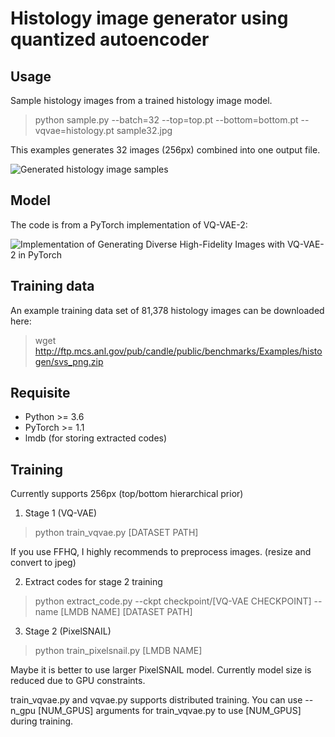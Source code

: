 # Histology image generator using quantized autoencoder

## Usage

Sample histology images from a trained histology image model.

> python sample.py --batch=32 --top=top.pt --bottom=bottom.pt --vqvae=histology.pt sample32.jpg

This examples generates 32 images (256px) combined into one output file.

![Generated histology image samples](sample32.png)

## Model

The code is from a PyTorch implementation of VQ-VAE-2:

![Implementation of Generating Diverse High-Fidelity Images with VQ-VAE-2 in PyTorch](https://github.com/rosinality/vq-vae-2-pytorch)


## Training data

An example training data set of 81,378 histology images can be downloaded here:

> wget http://ftp.mcs.anl.gov/pub/candle/public/benchmarks/Examples/histogen/svs_png.zip


## Requisite

* Python >= 3.6
* PyTorch >= 1.1
* lmdb (for storing extracted codes)

## Training

Currently supports 256px (top/bottom hierarchical prior)

1. Stage 1 (VQ-VAE)

> python train_vqvae.py [DATASET PATH]

If you use FFHQ, I highly recommends to preprocess images. (resize and convert to jpeg)

2. Extract codes for stage 2 training

> python extract_code.py --ckpt checkpoint/[VQ-VAE CHECKPOINT] --name [LMDB NAME] [DATASET PATH]

3. Stage 2 (PixelSNAIL)

> python train_pixelsnail.py [LMDB NAME]

Maybe it is better to use larger PixelSNAIL model. Currently model size is reduced due to GPU constraints.

train_vqvae.py and vqvae.py supports distributed training. You can use --n_gpu [NUM_GPUS] arguments for train_vqvae.py to use [NUM_GPUS] during training.
